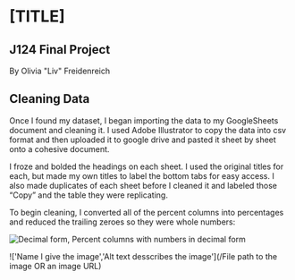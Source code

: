 # [TITLE]
## J124 Final Project
By Olivia "Liv" Freidenreich


## Cleaning Data

Once I found my dataset, I began importing the data to my GoogleSheets document and cleaning it. I used Adobe Illustrator to copy the data into csv format and then uploaded it to google drive and pasted it sheet by sheet onto a cohesive document. 

I froze and bolded the headings on each sheet. I used the original titles for each, but made my own titles to label the bottom tabs for easy access. I also made duplicates of each sheet before I cleaned it and labeled those “Copy” and the table they were replicating.

To begin cleaning, I converted all of the percent columns into percentages and reduced the trailing zeroes so they were whole numbers:

![Decimal form, Percent columns with numbers in decimal form](/J124Cleaning1)

!['Name I give the image','Alt text desscribes the image'](/File path to the image OR an image URL)
